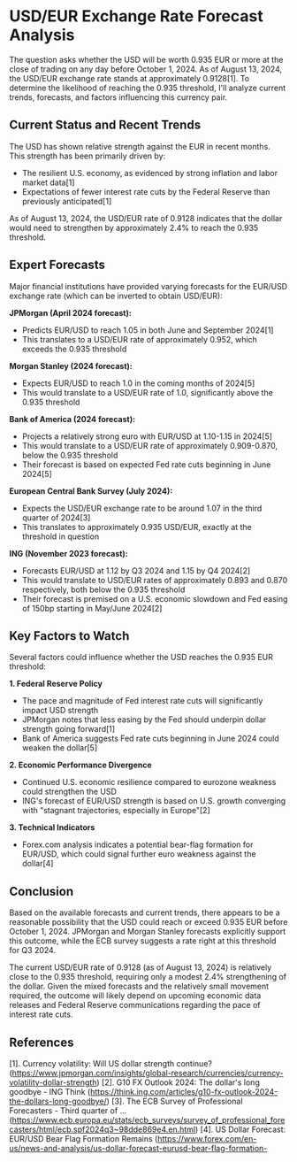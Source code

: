 # USD/EUR Exchange Rate Forecast Analysis

The question asks whether the USD will be worth 0.935 EUR or more at the close of trading on any day before October 1, 2024. As of August 13, 2024, the USD/EUR exchange rate stands at approximately 0.9128[1]. To determine the likelihood of reaching the 0.935 threshold, I'll analyze current trends, forecasts, and factors influencing this currency pair.

## Current Status and Recent Trends

The USD has shown relative strength against the EUR in recent months. This strength has been primarily driven by:

- The resilient U.S. economy, as evidenced by strong inflation and labor market data[1]
- Expectations of fewer interest rate cuts by the Federal Reserve than previously anticipated[1]

As of August 13, 2024, the USD/EUR rate of 0.9128 indicates that the dollar would need to strengthen by approximately 2.4% to reach the 0.935 threshold.

## Expert Forecasts

Major financial institutions have provided varying forecasts for the EUR/USD exchange rate (which can be inverted to obtain USD/EUR):

**JPMorgan (April 2024 forecast):**
- Predicts EUR/USD to reach 1.05 in both June and September 2024[1]
- This translates to a USD/EUR rate of approximately 0.952, which exceeds the 0.935 threshold

**Morgan Stanley (2024 forecast):**
- Expects EUR/USD to reach 1.0 in the coming months of 2024[5]
- This would translate to a USD/EUR rate of 1.0, significantly above the 0.935 threshold

**Bank of America (2024 forecast):**
- Projects a relatively strong euro with EUR/USD at 1.10-1.15 in 2024[5]
- This would translate to a USD/EUR rate of approximately 0.909-0.870, below the 0.935 threshold
- Their forecast is based on expected Fed rate cuts beginning in June 2024[5]

**European Central Bank Survey (July 2024):**
- Expects the USD/EUR exchange rate to be around 1.07 in the third quarter of 2024[3]
- This translates to approximately 0.935 USD/EUR, exactly at the threshold in question

**ING (November 2023 forecast):**
- Forecasts EUR/USD at 1.12 by Q3 2024 and 1.15 by Q4 2024[2]
- This would translate to USD/EUR rates of approximately 0.893 and 0.870 respectively, both below the 0.935 threshold
- Their forecast is premised on a U.S. economic slowdown and Fed easing of 150bp starting in May/June 2024[2]

## Key Factors to Watch

Several factors could influence whether the USD reaches the 0.935 EUR threshold:

**1. Federal Reserve Policy**
- The pace and magnitude of Fed interest rate cuts will significantly impact USD strength
- JPMorgan notes that less easing by the Fed should underpin dollar strength going forward[1]
- Bank of America suggests Fed rate cuts beginning in June 2024 could weaken the dollar[5]

**2. Economic Performance Divergence**
- Continued U.S. economic resilience compared to eurozone weakness could strengthen the USD
- ING's forecast of EUR/USD strength is based on U.S. growth converging with "stagnant trajectories, especially in Europe"[2]

**3. Technical Indicators**
- Forex.com analysis indicates a potential bear-flag formation for EUR/USD, which could signal further euro weakness against the dollar[4]

## Conclusion

Based on the available forecasts and current trends, there appears to be a reasonable possibility that the USD could reach or exceed 0.935 EUR before October 1, 2024. JPMorgan and Morgan Stanley forecasts explicitly support this outcome, while the ECB survey suggests a rate right at this threshold for Q3 2024.

The current USD/EUR rate of 0.9128 (as of August 13, 2024) is relatively close to the 0.935 threshold, requiring only a modest 2.4% strengthening of the dollar. Given the mixed forecasts and the relatively small movement required, the outcome will likely depend on upcoming economic data releases and Federal Reserve communications regarding the pace of interest rate cuts.

## References

[1]. Currency volatility: Will US dollar strength continue? (https://www.jpmorgan.com/insights/global-research/currencies/currency-volatility-dollar-strength)
[2]. G10 FX Outlook 2024: The dollar's long goodbye - ING Think (https://think.ing.com/articles/g10-fx-outlook-2024-the-dollars-long-goodbye/)
[3]. The ECB Survey of Professional Forecasters - Third quarter of ... (https://www.ecb.europa.eu/stats/ecb_surveys/survey_of_professional_forecasters/html/ecb.spf2024q3~98dde869e4.en.html)
[4]. US Dollar Forecast: EUR/USD Bear Flag Formation Remains (https://www.forex.com/en-us/news-and-analysis/us-dollar-forecast-eurusd-bear-flag-formation-